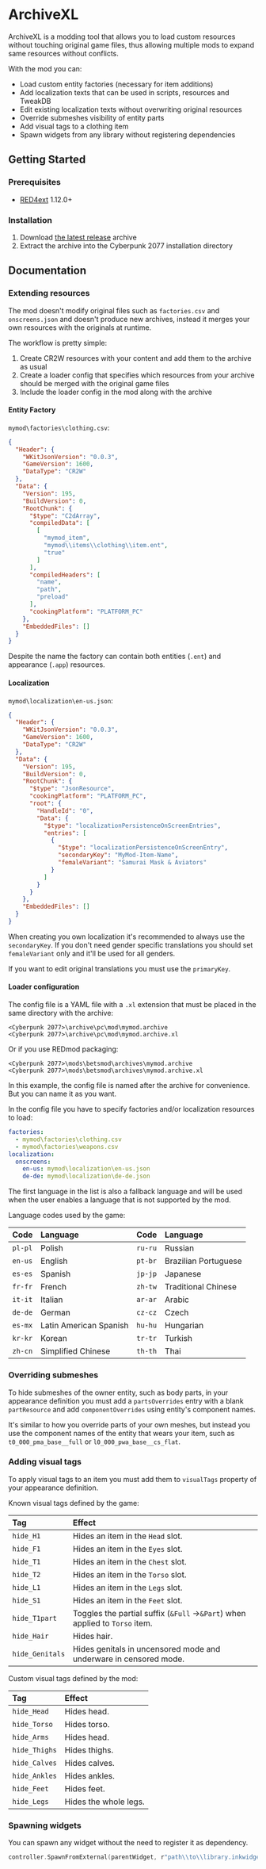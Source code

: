 # ArchiveXL

ArchiveXL is a modding tool that allows you to load custom resources without touching original game files,
thus allowing multiple mods to expand same resources without conflicts.

With the mod you can:

- Load custom entity factories (necessary for item additions)
- Add localization texts that can be used in scripts, resources and TweakDB
- Edit existing localization texts without overwriting original resources
- Override submeshes visibility of entity parts
- Add visual tags to a clothing item
- Spawn widgets from any library without registering dependencies

## Getting Started

### Prerequisites

- [RED4ext](https://docs.red4ext.com/getting-started/installing-red4ext) 1.12.0+

### Installation

1. Download [the latest release](https://github.com/psiberx/cp2077-archive-xl/releases) archive
2. Extract the archive into the Cyberpunk 2077 installation directory

## Documentation

### Extending resources

The mod doesn't modify original files such as `factories.csv` and `onscreens.json` and doesn't produce new archives,
instead it merges your own resources with the originals at runtime.

The workflow is pretty simple:

1. Create CR2W resources with your content and add them to the archive as usual
2. Create a loader config that specifies which resources from your archive should be merged with the original game files
3. Include the loader config in the mod along with the archive

#### Entity Factory

`mymod\factories\clothing.csv`:

```json
{
  "Header": {
    "WKitJsonVersion": "0.0.3",
    "GameVersion": 1600,
    "DataType": "CR2W"
  },
  "Data": {
    "Version": 195,
    "BuildVersion": 0,
    "RootChunk": {
      "$type": "C2dArray",
      "compiledData": [
        [
          "mymod_item",
          "mymod\\items\\clothing\\item.ent",
          "true"
        ]
      ],
      "compiledHeaders": [
        "name",
        "path",
        "preload"
      ],
      "cookingPlatform": "PLATFORM_PC"
    },
    "EmbeddedFiles": []
  }
}
```

Despite the name the factory can contain both entities (`.ent`) and appearance (`.app`) resources.

#### Localization

`mymod\localization\en-us.json`:

```json
{
  "Header": {
    "WKitJsonVersion": "0.0.3",
    "GameVersion": 1600,
    "DataType": "CR2W"
  },
  "Data": {
    "Version": 195,
    "BuildVersion": 0,
    "RootChunk": {
      "$type": "JsonResource",
      "cookingPlatform": "PLATFORM_PC",
      "root": {
        "HandleId": "0",
        "Data": {
          "$type": "localizationPersistenceOnScreenEntries",
          "entries": [
            {
              "$type": "localizationPersistenceOnScreenEntry",
              "secondaryKey": "MyMod-Item-Name",
              "femaleVariant": "Samurai Mask & Aviators"
            }
          ]
        }
      }
    },
    "EmbeddedFiles": []
  }
}
```

When creating you own localization it's recommended to always use the `secondaryKey`.
If you don't need gender specific translations you should set `femaleVariant` only and it'll be used for all genders.

If you want to edit original translations you must use the `primaryKey`.

#### Loader configuration

The config file is a YAML file with a `.xl` extension that must be placed in the same directory with the archive:

```
<Cyberpunk 2077>\archive\pc\mod\mymod.archive
<Cyberpunk 2077>\archive\pc\mod\mymod.archive.xl
```

Or if you use REDmod packaging:

```
<Cyberpunk 2077>\mods\betsmod\archives\mymod.archive
<Cyberpunk 2077>\mods\betsmod\archives\mymod.archive.xl
```

In this example, the config file is named after the archive for convenience. But you can name it as you want.

In the config file you have to specify factories and/or localization resources to load:

```yaml
factories:
  - mymod\factories\clothing.csv
  - mymod\factories\weapons.csv
localization:
  onscreens:
    en-us: mymod\localization\en-us.json
    de-de: mymod\localization\de-de.json
```

The first language in the list is also a fallback language and will be used when the user enables a language
that is not supported by the mod.

Language codes used by the game:

| Code    | Language               | Code    | Language             |
|:--------|:-----------------------|:--------|:---------------------|
| `pl-pl` | Polish                 | `ru-ru` | Russian              |
| `en-us` | English                | `pt-br` | Brazilian Portuguese |
| `es-es` | Spanish                | `jp-jp` | Japanese             |
| `fr-fr` | French                 | `zh-tw` | Traditional Chinese  |
| `it-it` | Italian                | `ar-ar` | Arabic               |
| `de-de` | German                 | `cz-cz` | Czech                |
| `es-mx` | Latin American Spanish | `hu-hu` | Hungarian            |
| `kr-kr` | Korean                 | `tr-tr` | Turkish              |
| `zh-cn` | Simplified Chinese     | `th-th` | Thai                 |

### Overriding submeshes

To hide submeshes of the owner entity, such as body parts, in your appearance definition you must
add a `partsOverrides` entry with a blank `partResource` and add `componentOverrides` using entity's component names.

It's similar to how you override parts of your own meshes, but instead you use the component names of the entity
that wears your item, such as `t0_000_pma_base__full` or `l0_000_pwa_base__cs_flat`.

### Adding visual tags

To apply visual tags to an item you must add them to `visualTags` property of your appearance definition.

Known visual tags defined by the game:

| Tag             | Effect                                                                      |
|:----------------|:----------------------------------------------------------------------------|
| `hide_H1`       | Hides an item in the `Head` slot.                                           |
| `hide_F1`       | Hides an item in the `Eyes` slot.                                           |
| `hide_T1`       | Hides an item in the `Chest` slot.                                          |
| `hide_T2`       | Hides an item in the `Torso` slot.                                          |
| `hide_L1`       | Hides an item in the `Legs` slot.                                           |
| `hide_S1`       | Hides an item in the `Feet` slot.                                           |
| `hide_T1part`   | Toggles the partial suffix (`&Full` →`&Part`) when applied to `Torso` item. |
| `hide_Hair`     | Hides hair.                                                                 |
| `hide_Genitals` | Hides genitals in uncensored mode and underware in censored mode.           |

Custom visual tags defined by the mod:

| Tag           | Effect                |
|:--------------|:----------------------|
| `hide_Head`   | Hides head.           |
| `hide_Torso`  | Hides torso.          |
| `hide_Arms`   | Hides head.           |
| `hide_Thighs` | Hides thighs.         |
| `hide_Calves` | Hides calves.         |
| `hide_Ankles` | Hides ankles.         |
| `hide_Feet`   | Hides feet.           |
| `hide_Legs`   | Hides the whole legs. |

### Spawning widgets

You can spawn any widget without the need to register it as dependency.

```swift
controller.SpawnFromExternal(parentWidget, r"path\\to\\library.inkwidget", n"WidgetItem");
```
